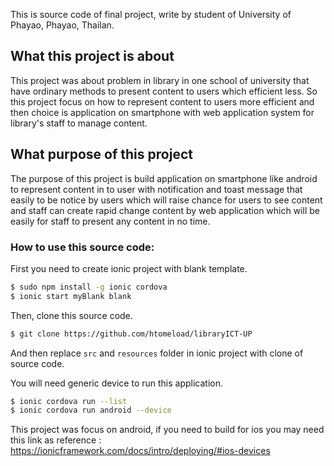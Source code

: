 This is source code of final project, write by student of University of Phayao, Phayao, Thailan.

## What this project is about

This project was about problem in library in one school of university that have ordinary methods to present content to users which efficient less. So this project focus on how to represent content to users more efficient and then choice is application on smartphone with web application system for library's staff to manage content.

## What purpose of this project

The purpose of this project is build application on smartphone like android to represent content in to user with notification and toast message that easily to be notice by users which will raise chance for users to see content and staff can create rapid change content by web application which will be easily for staff to present any content in no time.

### How to use this source code:

First you need to create ionic project with blank template.

```bash
$ sudo npm install -g ionic cordova
$ ionic start myBlank blank
```

Then, clone this source code.

```bash
$ git clone https://github.com/htomeload/libraryICT-UP
```
And then replace `src` and `resources` folder in ionic project with clone of source code.

You will need generic device to run this application.

```bash
$ ionic cordova run --list
$ ionic cordova run android --device
```

This project was focus on android, if you need to build for ios you may need this link as reference : https://ionicframework.com/docs/intro/deploying/#ios-devices
